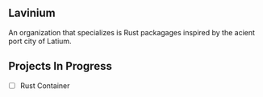 ## Lavinium
An organization that specializes is Rust packagages inspired by the acient port city of Latium. 

## Projects In Progress
- [ ] Rust Container
